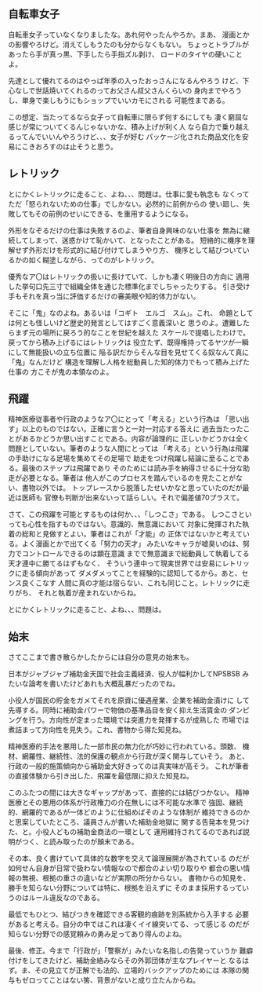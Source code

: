 ﻿## 自転車女子

自転車女子っていなくなりましたな。あれ何やったんやろか。まあ、
漫画とかの影響やろけど。消えてしもうたのも分からなくもない。
ちょっとトラブルがあったら手が真っ黒、下手したら手指ズル剥け、
ロードのタイヤの硬いことよ。

先達として優れてるのはやっぱ年季の入ったおっさんになるんやろう
けど、下心なしで世話焼いてくれるのってお父さん叔父さんくらいの
身内までやろうし、単身で楽しもうにもショップでいいカモにされる
可能性まである。

この想定、当たってるなら女子って自転車に限らず何するにしても
凄く窮屈な感じが常についてくるんじゃないかな、積み上げが利く人
なら自力で乗り越えるってんでいいんやろうけど、、、女子が好む
パッケージ化された商品文化を安易にこきおろすのは止そうと思う。


## レトリック

とにかくレトリックに走ること、よね、、、問題は。仕事に愛も執念も
なくってただ「怒られないための仕事」でしかない。必然的に前例からの
使い廻し、失敗してもその前例のせいにできる、を重用するようになる。

外形をなぞるだけの仕事は失敗するのよ、筆者自身興味のない仕事を
無為に継続してしまって、迷惑かけて恥かいて、となったことがある。
短絡的に機序を理解せず外形だけを形式的に結び付けてしまうやり方、
機序として結びついているかの如く糊塗しながら、ってのがレトリック。

優秀なア〇はレトリックの扱いに長けていて、しかも凄く明後日の方向に
適用した挙句口先三寸で組織全体を通じた標準化までしちゃったりする。
引き受け手もそれを真っ当に評価するだけの審美眼や知的体力がない。

そこに「鬼」なのよね。あるいは「コギト　エルゴ　スム」。これ、
命題としては何とも怪しいけど歴史的発言としてはすごく意義深いと
思うのよ。遭難したらまず元の場所に戻ろう的なことを世紀を越えた
スケールで提唱したわけで。戻ってから積み上げるにはレトリックは
役立たず、既得権持ってるヤツが一瞬にして無能扱いの立ち位置に
陥る訳だからそんな目を見せてくる奴なんて真に「鬼」なんだけど
構造を理解し人格を総動員した知的体力でもって積み上げた仕事の
方こそが鬼の本領なのよ。


## 飛躍

精神医療従事者や行政のようなア〇にとって「考える」という行為は
「思い出す」以上のものではない。正確に言うと一対一対応する答えに
過去当たったことがあるかどうか思い出すことである。内容が論理的に
正しいかどうかは全く問題としていない。筆者のような人間にとっては
「考える」という行為は飛躍の手助けになる足場を集めてその足場で
助走をつけ飛躍し結論に至ることである。最後のステップは飛躍であり
そのためには読み手を納得させるに十分な助走が必要となる。筆者は
他人がこのプロセスを踏んでいるのを見たことがない、書物以外では。
トップレースから脱落したせいかなと思っていたのだが最近は医師も
官僚も判断が出来ないって話らしい。それで偏差値70プラスて。

さて、この飛躍を可能とするものは何か、、、「しつこさ」である。
しつこさといっても心性を指すものではない。意識的、無意識において
対象に発揮された執着の総和と見做すとよい。筆者はこれが「才能」の
正体ではないかと考えている。よく漫画とかで出てくる「努力の天才」
みたいなキャラが嘘臭いのは、努力でコントロールできるのは顕在意識
までで無意識まで総動員して執着してる天才連中に勝てるはずもなく、
そういう連中って現実世界では安易にレトリックに走る傾向があって
ダメダメってことを経験的に認知してるから。あと、センス良くこなす
人間に真の才能は宿らない、これも同じこと。レトリックに走りがち、
それと執着が産まれないからね。

とにかくレトリックに走ること、よね、、、問題は。


## 始末

さてここまで書き散らかしたからには自分の意見の始末も。

日本がジャブジャブ補助金天国で社会主義経済、役人が幅利かしてNPSBSB
みたいな論考を書いたけどあれも大概乱暴だったのでね。

小役人が国民の貯金をガメてそれを原資に優遇産業、企業を補助金漬けに
して先導する。同時に補助金パワーで物価の基準品目を安く抑え生活賃金の
ダンピングを行う。方向性が定まった環境では突進力を発揮するが成熟した
市場では煮詰まって方向性を見失う。これ、書物から得た知見ね。

精神医療的手法を悪用した一部市民の無力化が巧妙に行われている。頭数、
機材、網羅性、継続性、法的保護の観点から行政が深く関与していそう。
あと、行政の一般的施策傾向から補助金大好きってのは真実味が高そう。
これが筆者の直接体験から引き出した、飛躍を最低限に抑えた知見ね。

このふたつの間には大きなギャップがあって、直接的には結びつかない。
精神医療とその悪用の体系が行政権力の介在無しには不可能な水準で
強固、継続的、網羅的であるが一体どのように仕組めばそのような体制が
維持できるのかと思案していたところ、議員さんが書いた補助金地獄に
関する告発本を見つけた、と。小役人どもの補助金商法の一環として
運用維持されてるのであれば説明がつく、と読み取ったのが顛末である。

その本、良く書けていて具体的な数字を交えて論理展開が為されている
のだが如何せん自身が日常で扱わない情報なので都合のよい切り取りや
都合の悪い情報の無視、根拠の重さの違いなどが実際の所分からない。
書物からの知見を、勝手を知らない分野については特に、根拠を沿えずに
そのまま採用するっていうのはルール違反なのである。

最低でもひとつ、結びつきを確認できる客観的痕跡を別系統から入手する
必要があると考える。自分の中ではこれは凄くイイ線突いてる、って感じる
のだが知らない分野での感覚頼みの勇み足ってあり得んのよね。

最後、修正。今まで「行政が」「警察が」みたいな名指しの告発っていうか
難癖付けをしてきたけど、補助金絡みならその外郭団体が主なプレイヤーと
なるはず。ま、その見立てが正解でも法的、立場的バックアップのためには
本隊の関与もゼロってことはない筈、背景がないと成り立たんからね。
